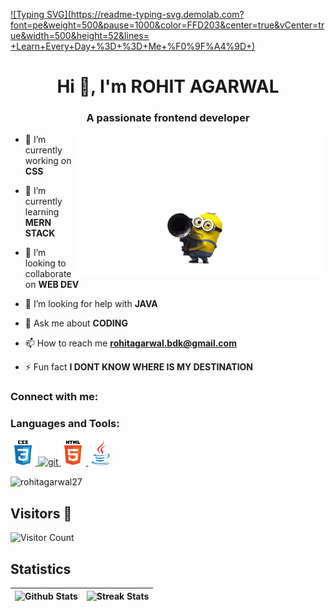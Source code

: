  [![Typing SVG](https://readme-typing-svg.demolab.com?font=pe&weight=500&pause=1000&color=FFD203&center=true&vCenter=true&width=500&height=52&lines= 
      +Learn+Every+Day+%3D+%3D+Me+%F0%9F%A4%9D+)](https://git.io/typing-svg)

<h1 align="center"><b>Hi 👋, I'm ROHIT AGARWAL</b></h1>
<h3 align="center">A passionate frontend developer</h3>
<img align="right" alt="Coding" width="400" src= "https://github.com/rohitagarwal27/rohitagarwal27/blob/main/photof.gif">




- 🔭 I’m currently working on **CSS**

- 🌱 I’m currently learning **MERN STACK**

- 👯 I’m looking to collaborate on **WEB DEV**

- 🤝 I’m looking for help with **JAVA**

- 💬 Ask me about **CODING**

- 📫 How to reach me **rohitagarwal.bdk@gmail.com**

- ⚡ Fun fact **I DONT KNOW WHERE IS MY DESTINATION**

<h3 align="left">Connect with me:</h3>
<p align="left">
</p>

<h3 align="left">Languages and Tools:</h3>
<p align="left"> <a href="https://www.w3schools.com/css/" target="_blank" rel="noreferrer"> <img src="https://raw.githubusercontent.com/devicons/devicon/master/icons/css3/css3-original-wordmark.svg" alt="css3" width="40" height="40"/> </a> <a href="https://git-scm.com/" target="_blank" rel="noreferrer"> <img src="https://www.vectorlogo.zone/logos/git-scm/git-scm-icon.svg" alt="git" width="40" height="40"/> </a> <a href="https://www.w3.org/html/" target="_blank" rel="noreferrer"> <img src="https://raw.githubusercontent.com/devicons/devicon/master/icons/html5/html5-original-wordmark.svg" alt="html5" width="40" height="40"/> </a> <a href="https://www.java.com" target="_blank" rel="noreferrer"> <img src="https://raw.githubusercontent.com/devicons/devicon/master/icons/java/java-original.svg" alt="java" width="40" height="40"/> </a> </p>

<p><img align="center" src="https://github-readme-stats.vercel.app/api/top-langs?username=rohitagarwal27&show_icons=true&locale=en&layout=compact" alt="rohitagarwal27" /></p>
 
## Visitors 👀
![Visitor Count](https://profile-counter.glitch.me/rohitagarwal27/count.svg)

## Statistics 
![Github Stats](https://github-readme-stats.zohan.tech/api?username=rohitagarwal27&show_icons=true&theme=leafy_border=true&border_radius=10) | ![Streak Stats](http://github-readme-streak-stats.herokuapp.com?user=rohitagarwal27&theme=leafy_border=true&border_radius=10) |
-- | -- 

